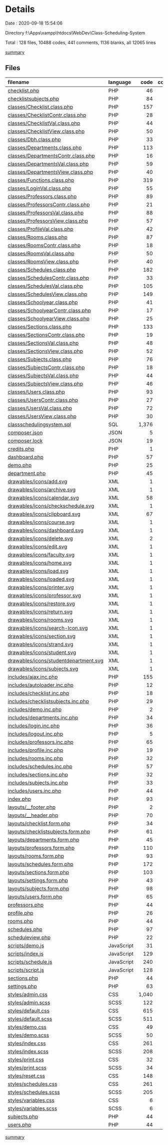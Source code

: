 # Details

Date : 2020-09-18 15:54:06

Directory f:\Apps\xampp\htdocs\WebDev\Class-Scheduling-System

Total : 128 files,  10488 codes, 441 comments, 1136 blanks, all 12065 lines

[summary](results.md)

## Files
| filename | language | code | comment | blank | total |
| :--- | :--- | ---: | ---: | ---: | ---: |
| [checklist.php](/checklist.php) | PHP | 46 | 0 | 8 | 54 |
| [checklistsubjects.php](/checklistsubjects.php) | PHP | 84 | 0 | 11 | 95 |
| [classes/Checklist.class.php](/classes/Checklist.class.php) | PHP | 157 | 3 | 7 | 167 |
| [classes/ChecklistContr.class.php](/classes/ChecklistContr.class.php) | PHP | 28 | 1 | 6 | 35 |
| [classes/ChecklistVal.class.php](/classes/ChecklistVal.class.php) | PHP | 44 | 0 | 7 | 51 |
| [classes/ChecklistView.class.php](/classes/ChecklistView.class.php) | PHP | 50 | 2 | 5 | 57 |
| [classes/Dbh.class.php](/classes/Dbh.class.php) | PHP | 33 | 7 | 4 | 44 |
| [classes/Departments.class.php](/classes/Departments.class.php) | PHP | 113 | 0 | 3 | 116 |
| [classes/DepartmentsContr.class.php](/classes/DepartmentsContr.class.php) | PHP | 16 | 0 | 2 | 18 |
| [classes/DepartmentsVal.class.php](/classes/DepartmentsVal.class.php) | PHP | 59 | 0 | 6 | 65 |
| [classes/DepartmentsView.class.php](/classes/DepartmentsView.class.php) | PHP | 40 | 34 | 5 | 79 |
| [classes/Functions.class.php](/classes/Functions.class.php) | PHP | 319 | 0 | 12 | 331 |
| [classes/LoginVal.class.php](/classes/LoginVal.class.php) | PHP | 55 | 0 | 9 | 64 |
| [classes/Professors.class.php](/classes/Professors.class.php) | PHP | 89 | 1 | 7 | 97 |
| [classes/ProfessorsContr.class.php](/classes/ProfessorsContr.class.php) | PHP | 21 | 0 | 5 | 26 |
| [classes/ProfessorsVal.class.php](/classes/ProfessorsVal.class.php) | PHP | 88 | 0 | 13 | 101 |
| [classes/ProfessorsView.class.php](/classes/ProfessorsView.class.php) | PHP | 57 | 1 | 5 | 63 |
| [classes/ProfileVal.class.php](/classes/ProfileVal.class.php) | PHP | 42 | 0 | 8 | 50 |
| [classes/Rooms.class.php](/classes/Rooms.class.php) | PHP | 87 | 0 | 5 | 92 |
| [classes/RoomsContr.class.php](/classes/RoomsContr.class.php) | PHP | 18 | 0 | 2 | 20 |
| [classes/RoomsVal.class.php](/classes/RoomsVal.class.php) | PHP | 50 | 0 | 5 | 55 |
| [classes/RoomsView.class.php](/classes/RoomsView.class.php) | PHP | 40 | 0 | 3 | 43 |
| [classes/Schedules.class.php](/classes/Schedules.class.php) | PHP | 182 | 36 | 9 | 227 |
| [classes/SchedulesContr.class.php](/classes/SchedulesContr.class.php) | PHP | 33 | 8 | 5 | 46 |
| [classes/SchedulesVal.class.php](/classes/SchedulesVal.class.php) | PHP | 105 | 2 | 10 | 117 |
| [classes/SchedulesView.class.php](/classes/SchedulesView.class.php) | PHP | 149 | 6 | 12 | 167 |
| [classes/Schoolyear.class.php](/classes/Schoolyear.class.php) | PHP | 41 | 0 | 5 | 46 |
| [classes/SchoolyearContr.class.php](/classes/SchoolyearContr.class.php) | PHP | 17 | 0 | 2 | 19 |
| [classes/SchoolyearView.class.php](/classes/SchoolyearView.class.php) | PHP | 25 | 0 | 2 | 27 |
| [classes/Sections.class.php](/classes/Sections.class.php) | PHP | 133 | 0 | 2 | 135 |
| [classes/SectionsContr.class.php](/classes/SectionsContr.class.php) | PHP | 19 | 0 | 2 | 21 |
| [classes/SectionsVal.class.php](/classes/SectionsVal.class.php) | PHP | 48 | 0 | 6 | 54 |
| [classes/SectionsView.class.php](/classes/SectionsView.class.php) | PHP | 52 | 0 | 2 | 54 |
| [classes/Subjects.class.php](/classes/Subjects.class.php) | PHP | 76 | 0 | 2 | 78 |
| [classes/SubjectsContr.class.php](/classes/SubjectsContr.class.php) | PHP | 18 | 0 | 2 | 20 |
| [classes/SubjectsVal.class.php](/classes/SubjectsVal.class.php) | PHP | 44 | 0 | 6 | 50 |
| [classes/SubjectsView.class.php](/classes/SubjectsView.class.php) | PHP | 46 | 0 | 3 | 49 |
| [classes/Users.class.php](/classes/Users.class.php) | PHP | 93 | 0 | 2 | 95 |
| [classes/UsersContr.class.php](/classes/UsersContr.class.php) | PHP | 27 | 0 | 2 | 29 |
| [classes/UsersVal.class.php](/classes/UsersVal.class.php) | PHP | 72 | 1 | 8 | 81 |
| [classes/UsersView.class.php](/classes/UsersView.class.php) | PHP | 30 | 0 | 2 | 32 |
| [classschedulingsystem.sql](/classschedulingsystem.sql) | SQL | 1,376 | 199 | 106 | 1,681 |
| [composer.json](/composer.json) | JSON | 5 | 0 | 0 | 5 |
| [composer.lock](/composer.lock) | JSON | 19 | 0 | 1 | 20 |
| [credits.php](/credits.php) | PHP | 1 | 0 | 0 | 1 |
| [dashboard.php](/dashboard.php) | PHP | 57 | 0 | 9 | 66 |
| [demo.php](/demo.php) | PHP | 25 | 0 | 10 | 35 |
| [department.php](/department.php) | PHP | 45 | 0 | 10 | 55 |
| [drawables/icons/add.svg](/drawables/icons/add.svg) | XML | 1 | 0 | 0 | 1 |
| [drawables/icons/archive.svg](/drawables/icons/archive.svg) | XML | 1 | 0 | 0 | 1 |
| [drawables/icons/calendar.svg](/drawables/icons/calendar.svg) | XML | 58 | 1 | 1 | 60 |
| [drawables/icons/checkschedule.svg](/drawables/icons/checkschedule.svg) | XML | 1 | 0 | 0 | 1 |
| [drawables/icons/clipboard.svg](/drawables/icons/clipboard.svg) | XML | 67 | 1 | 1 | 69 |
| [drawables/icons/course.svg](/drawables/icons/course.svg) | XML | 1 | 0 | 0 | 1 |
| [drawables/icons/dashboard.svg](/drawables/icons/dashboard.svg) | XML | 1 | 0 | 0 | 1 |
| [drawables/icons/delete.svg](/drawables/icons/delete.svg) | XML | 2 | 1 | 2 | 5 |
| [drawables/icons/edit.svg](/drawables/icons/edit.svg) | XML | 1 | 0 | 0 | 1 |
| [drawables/icons/faculty.svg](/drawables/icons/faculty.svg) | XML | 1 | 0 | 0 | 1 |
| [drawables/icons/home.svg](/drawables/icons/home.svg) | XML | 1 | 0 | 0 | 1 |
| [drawables/icons/load.svg](/drawables/icons/load.svg) | XML | 1 | 0 | 0 | 1 |
| [drawables/icons/loaded.svg](/drawables/icons/loaded.svg) | XML | 1 | 0 | 0 | 1 |
| [drawables/icons/printer.svg](/drawables/icons/printer.svg) | XML | 1 | 0 | 0 | 1 |
| [drawables/icons/professor.svg](/drawables/icons/professor.svg) | XML | 1 | 0 | 0 | 1 |
| [drawables/icons/restore.svg](/drawables/icons/restore.svg) | XML | 1 | 0 | 0 | 1 |
| [drawables/icons/return.svg](/drawables/icons/return.svg) | XML | 1 | 0 | 0 | 1 |
| [drawables/icons/rooms.svg](/drawables/icons/rooms.svg) | XML | 1 | 0 | 0 | 1 |
| [drawables/icons/search-Icon.svg](/drawables/icons/search-Icon.svg) | XML | 1 | 0 | 0 | 1 |
| [drawables/icons/section.svg](/drawables/icons/section.svg) | XML | 1 | 0 | 0 | 1 |
| [drawables/icons/strand.svg](/drawables/icons/strand.svg) | XML | 1 | 0 | 0 | 1 |
| [drawables/icons/student.svg](/drawables/icons/student.svg) | XML | 1 | 0 | 0 | 1 |
| [drawables/icons/studentdepartment.svg](/drawables/icons/studentdepartment.svg) | XML | 1 | 0 | 0 | 1 |
| [drawables/icons/subjects.svg](/drawables/icons/subjects.svg) | XML | 1 | 0 | 0 | 1 |
| [includes/ajax.inc.php](/includes/ajax.inc.php) | PHP | 155 | 0 | 26 | 181 |
| [includes/autoloader.inc.php](/includes/autoloader.inc.php) | PHP | 12 | 1 | 3 | 16 |
| [includes/checklist.inc.php](/includes/checklist.inc.php) | PHP | 18 | 0 | 5 | 23 |
| [includes/checklistsubjects.inc.php](/includes/checklistsubjects.inc.php) | PHP | 29 | 0 | 6 | 35 |
| [includes/demo.inc.php](/includes/demo.inc.php) | PHP | 2 | 0 | 4 | 6 |
| [includes/departments.inc.php](/includes/departments.inc.php) | PHP | 34 | 0 | 7 | 41 |
| [includes/login.inc.php](/includes/login.inc.php) | PHP | 36 | 0 | 7 | 43 |
| [includes/logout.inc.php](/includes/logout.inc.php) | PHP | 5 | 0 | 1 | 6 |
| [includes/professors.inc.php](/includes/professors.inc.php) | PHP | 65 | 1 | 12 | 78 |
| [includes/profile.inc.php](/includes/profile.inc.php) | PHP | 19 | 0 | 3 | 22 |
| [includes/rooms.inc.php](/includes/rooms.inc.php) | PHP | 32 | 0 | 6 | 38 |
| [includes/schedules.inc.php](/includes/schedules.inc.php) | PHP | 57 | 2 | 14 | 73 |
| [includes/sections.inc.php](/includes/sections.inc.php) | PHP | 32 | 0 | 5 | 37 |
| [includes/subjects.inc.php](/includes/subjects.inc.php) | PHP | 33 | 0 | 6 | 39 |
| [includes/users.inc.php](/includes/users.inc.php) | PHP | 44 | 0 | 8 | 52 |
| [index.php](/index.php) | PHP | 93 | 0 | 14 | 107 |
| [layouts/__footer.php](/layouts/__footer.php) | PHP | 2 | 0 | 0 | 2 |
| [layouts/__header.php](/layouts/__header.php) | PHP | 70 | 0 | 6 | 76 |
| [layouts/checklist.form.php](/layouts/checklist.form.php) | PHP | 34 | 0 | 7 | 41 |
| [layouts/checklistsubjects.form.php](/layouts/checklistsubjects.form.php) | PHP | 61 | 0 | 11 | 72 |
| [layouts/departments.form.php](/layouts/departments.form.php) | PHP | 45 | 0 | 5 | 50 |
| [layouts/professors.form.php](/layouts/professors.form.php) | PHP | 110 | 5 | 6 | 121 |
| [layouts/rooms.form.php](/layouts/rooms.form.php) | PHP | 93 | 0 | 10 | 103 |
| [layouts/schedules.form.php](/layouts/schedules.form.php) | PHP | 172 | 0 | 38 | 210 |
| [layouts/sections.form.php](/layouts/sections.form.php) | PHP | 103 | 4 | 15 | 122 |
| [layouts/settings.form.php](/layouts/settings.form.php) | PHP | 43 | 0 | 6 | 49 |
| [layouts/subjects.form.php](/layouts/subjects.form.php) | PHP | 98 | 0 | 10 | 108 |
| [layouts/users.form.php](/layouts/users.form.php) | PHP | 65 | 0 | 8 | 73 |
| [professors.php](/professors.php) | PHP | 44 | 0 | 7 | 51 |
| [profile.php](/profile.php) | PHP | 26 | 0 | 4 | 30 |
| [rooms.php](/rooms.php) | PHP | 44 | 0 | 10 | 54 |
| [schedules.php](/schedules.php) | PHP | 97 | 0 | 15 | 112 |
| [scheduleview.php](/scheduleview.php) | PHP | 22 | 0 | 10 | 32 |
| [scripts/demo.js](/scripts/demo.js) | JavaScript | 31 | 17 | 5 | 53 |
| [scripts/index.js](/scripts/index.js) | JavaScript | 129 | 7 | 28 | 164 |
| [scripts/schedule.js](/scripts/schedule.js) | JavaScript | 240 | 53 | 46 | 339 |
| [scripts/script.js](/scripts/script.js) | JavaScript | 128 | 2 | 9 | 139 |
| [sections.php](/sections.php) | PHP | 44 | 0 | 9 | 53 |
| [settings.php](/settings.php) | PHP | 63 | 0 | 12 | 75 |
| [styles/admin.css](/styles/admin.css) | CSS | 1,040 | 1 | 150 | 1,191 |
| [styles/admin.scss](/styles/admin.scss) | SCSS | 122 | 0 | 2 | 124 |
| [styles/default.css](/styles/default.css) | CSS | 615 | 1 | 85 | 701 |
| [styles/default.scss](/styles/default.scss) | SCSS | 511 | 28 | 14 | 553 |
| [styles/demo.css](/styles/demo.css) | CSS | 49 | 1 | 9 | 59 |
| [styles/demo.scss](/styles/demo.scss) | SCSS | 50 | 0 | 6 | 56 |
| [styles/index.css](/styles/index.css) | CSS | 261 | 1 | 33 | 295 |
| [styles/index.scss](/styles/index.scss) | SCSS | 208 | 1 | 2 | 211 |
| [styles/print.css](/styles/print.css) | CSS | 32 | 1 | 6 | 39 |
| [styles/print.scss](/styles/print.scss) | SCSS | 34 | 0 | 1 | 35 |
| [styles/reset.css](/styles/reset.css) | CSS | 148 | 9 | 2 | 159 |
| [styles/schedules.css](/styles/schedules.css) | CSS | 261 | 1 | 39 | 301 |
| [styles/schedules.scss](/styles/schedules.scss) | SCSS | 205 | 0 | 1 | 206 |
| [styles/variables.css](/styles/variables.css) | CSS | 6 | 1 | 0 | 7 |
| [styles/variables.scss](/styles/variables.scss) | SCSS | 6 | 0 | 1 | 7 |
| [subjects.php](/subjects.php) | PHP | 44 | 0 | 10 | 54 |
| [users.php](/users.php) | PHP | 44 | 0 | 9 | 53 |

[summary](results.md)